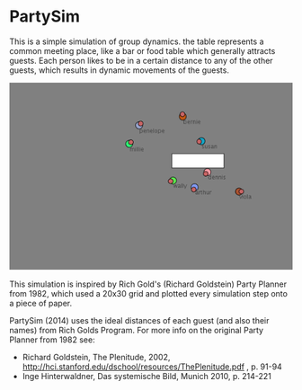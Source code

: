 PartySim
========

This is a simple simulation of group dynamics.
the table represents a common meeting place, like a bar or food table which generally attracts guests.
Each person likes to be in a certain distance to any of the other guests,
which results in dynamic movements of the guests.

![screenshot_partysim.png](https://raw.githubusercontent.com/nylki/PartySim/master/screenshot_partysim.png)

This simulation is inspired by Rich Gold's (Richard Goldstein) Party Planner from 1982,
which used a 20x30 grid and plotted every simulation step onto a piece of paper.

PartySim (2014) uses the ideal distances of each guest (and also their names) from Rich Golds Program.
For more info on the original Party Planner from 1982 see:

* Richard Goldstein, The Plenitude, 2002, http://hci.stanford.edu/dschool/resources/ThePlenitude.pdf , p. 91-94
* Inge Hinterwaldner, Das systemische Bild, Munich 2010, p. 214-221
